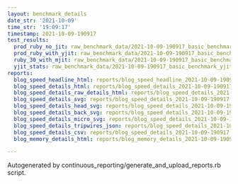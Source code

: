 ```yaml
---
layout: benchmark_details
date_str: '2021-10-09'
time_str: '19:09:17'
timestamp: 2021-10-09-190917
test_results:
  prod_ruby_no_jit: raw_benchmark_data/2021-10-09-190917_basic_benchmark_prod_ruby_no_jit.json
  prod_ruby_with_yjit: raw_benchmark_data/2021-10-09-190917_basic_benchmark_prod_ruby_with_yjit.json
  ruby_30_with_mjit: raw_benchmark_data/2021-10-09-190917_basic_benchmark_ruby_30_with_mjit.json
  yjit_stats: raw_benchmark_data/2021-10-09-190917_basic_benchmark_yjit_stats.json
reports:
  blog_speed_headline_html: reports/blog_speed_headline_2021-10-09-190917.html
  blog_speed_details_html: reports/blog_speed_details_2021-10-09-190917.html
  blog_speed_details_raw_details_html: reports/blog_speed_details_2021-10-09-190917.raw_details.html
  blog_speed_details_svg: reports/blog_speed_details_2021-10-09-190917.svg
  blog_speed_details_head_svg: reports/blog_speed_details_2021-10-09-190917.head.svg
  blog_speed_details_back_svg: reports/blog_speed_details_2021-10-09-190917.back.svg
  blog_speed_details_micro_svg: reports/blog_speed_details_2021-10-09-190917.micro.svg
  blog_speed_details_tripwires_json: reports/blog_speed_details_2021-10-09-190917.tripwires.json
  blog_speed_details_csv: reports/blog_speed_details_2021-10-09-190917.csv
  blog_memory_details_html: reports/blog_memory_details_2021-10-09-190917.html

---
```

Autogenerated by continuous_reporting/generate_and_upload_reports.rb script.
